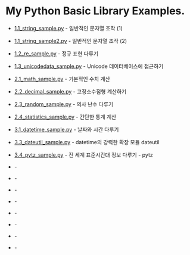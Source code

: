 # My Python Basic Library Examples.



- [1.1_string_sample.py](https://github.com/return40/python_basic/blob/master/1.1_string_sample.py) - 일반적인 문자열 조작 (1)

- [1.1_string_sample2.py](https://github.com/return40/python_basic/blob/master/1.1_string_sample_2.py) - 일반적인 문자열 조작 (2)

- [1.2_re_sample.py](https://github.com/return40/python_basic/blob/master/1.2_re_sample.py) - 정규 표현 다루기

- [1.3_unicodedata_sample.py](https://github.com/return40/python_basic/blob/master/1.3_unicodedata_sample.py) - Unicode 데이터베이스에 접근하기

- [2.1_math_sample.py](https://github.com/return40/python_basic/blob/master/2.1_math_sample.py) - 기본적인 수치 계산

- [2.2_decimal_sample.py](https://github.com/return40/python_basic/blob/master/2.2_decimal_sample.py) - 고정소수점형 계산하기

- [2.3_random_sample.py](https://github.com/return40/python_basic/blob/master/2.3_random_sample.py) - 의사 난수 다루기

- [2.4_statistics_sample.py](https://github.com/return40/python_basic/blob/master/2.4_statistics_sample.py) - 간단한 통계 계산

- [3.1_datetime_sample.py](https://github.com/return40/python_basic/blob/master/3.1_datetime_sample.py) - 날짜와 시간 다루기

- [3.3_dateutil_sample.py](https://github.com/return40/python_basic/blob/master/3.3_dateutil_sample.py) - datetime의 강력한 확장 모듈 dateutil

- [3.4_pytz_sample.py](https://github.com/return40/python_basic/blob/master/3.4_pytz_sample.py) - 전 세계 표준시간대 정보 다루기 - pytz

- []() -

- []() -

- []() -

- []() -

- []() -

- []() -

- []() -

- []() -

